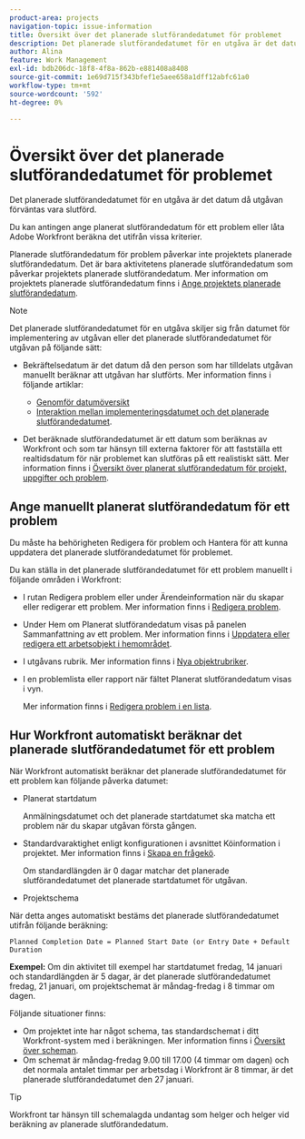 ```yaml
---
product-area: projects
navigation-topic: issue-information
title: Översikt över det planerade slutförandedatumet för problemet
description: Det planerade slutförandedatumet för en utgåva är det datum då utgåvan förväntas vara slutförd.
author: Alina
feature: Work Management
exl-id: bdb206dc-18f8-4f8a-862b-e881408a8408
source-git-commit: 1e69d715f343bfef1e5aee658a1dff12abfc61a0
workflow-type: tm+mt
source-wordcount: '592'
ht-degree: 0%

---
```


# Översikt över det planerade slutförandedatumet för problemet

Det planerade slutförandedatumet för en utgåva är det datum då utgåvan förväntas vara slutförd.

Du kan antingen ange planerat slutförandedatum för ett problem eller låta Adobe Workfront beräkna det utifrån vissa kriterier.

Planerade slutförandedatum för problem påverkar inte projektets planerade slutförandedatum. Det är bara aktivitetens planerade slutförandedatum som påverkar projektets planerade slutförandedatum. Mer information om projektets planerade slutförandedatum finns i [Ange projektets planerade slutförandedatum](../../../manage-work/projects/planning-a-project/project-planned-completion-date.md).

>[!NOTE]
>
>Det planerade slutförandedatumet för en utgåva skiljer sig från datumet för implementering av utgåvan eller det planerade slutförandedatumet för utgåvan på följande sätt:
>
>* Bekräftelsedatum är det datum då den person som har tilldelats utgåvan manuellt beräknar att utgåvan har slutförts. Mer information finns i följande artiklar:
>
>   * [Genomför datumöversikt](../../../manage-work/projects/updating-work-in-a-project/overview-of-commit-dates.md)
>   * [Interaktion mellan implementeringsdatumet och det planerade slutförandedatumet](../../../manage-work/projects/updating-work-in-a-project/interactions-between-commit-and-planned-completion-dates.md).
>
>* Det beräknade slutförandedatumet är ett datum som beräknas av Workfront och som tar hänsyn till externa faktorer för att fastställa ett realtidsdatum för när problemet kan slutföras på ett realistiskt sätt. Mer information finns i [Översikt över planerat slutförandedatum för projekt, uppgifter och problem](../../../manage-work/projects/planning-a-project/project-projected-completion-date.md).
>

## Ange manuellt planerat slutförandedatum för ett problem

Du måste ha behörigheten Redigera för problem och Hantera för att kunna uppdatera det planerade slutförandedatumet för problemet.

Du kan ställa in det planerade slutförandedatumet för ett problem manuellt i följande områden i Workfront:

* I rutan Redigera problem eller under Ärendeinformation när du skapar eller redigerar ett problem. Mer information finns i [Redigera problem](../../../manage-work/issues/manage-issues/edit-issues.md).
* Under Hem om Planerat slutförandedatum visas på panelen Sammanfattning av ett problem. Mer information finns i [Uppdatera eller redigera ett arbetsobjekt i hemområdet](../../../workfront-basics/using-home/using-the-home-area/update-and-edit-work-item-home.md).
* I utgåvans rubrik. Mer information finns i [Nya objektrubriker](../../../workfront-basics/the-new-workfront-experience/new-object-headers.md).
* I en problemlista eller rapport när fältet Planerat slutförandedatum visas i vyn.

  Mer information finns i [Redigera problem i en lista](../../../manage-work/issues/manage-issues/edit-issues-in-a-list.md).

## Hur Workfront automatiskt beräknar det planerade slutförandedatumet för ett problem

När Workfront automatiskt beräknar det planerade slutförandedatumet för ett problem kan följande påverka datumet:

* Planerat startdatum

  Anmälningsdatumet och det planerade startdatumet ska matcha ett problem när du skapar utgåvan första gången.

* Standardvaraktighet enligt konfigurationen i avsnittet Köinformation i projektet. Mer information finns i [Skapa en frågekö](../../../manage-work/requests/create-and-manage-request-queues/create-request-queue.md).

  Om standardlängden är 0 dagar matchar det planerade slutförandedatumet det planerade startdatumet för utgåvan.

* Projektschema

När detta anges automatiskt bestäms det planerade slutförandedatumet utifrån följande beräkning:

```
Planned Completion Date = Planned Start Date (or Entry Date + Default Duration
```

**Exempel:** Om din aktivitet till exempel har startdatumet fredag, 14 januari och standardlängden är 5 dagar, är det planerade slutförandedatumet fredag, 21 januari, om projektschemat är måndag-fredag i 8 timmar om dagen.

Följande situationer finns:

* Om projektet inte har något schema, tas standardschemat i ditt Workfront-system med i beräkningen. Mer information finns i [Översikt över scheman](../../../administration-and-setup/set-up-workfront/configure-timesheets-schedules/schedules-overview.md).
* Om schemat är måndag-fredag 9.00 till 17.00 (4 timmar om dagen) och det normala antalet timmar per arbetsdag i Workfront är 8 timmar, är det planerade slutförandedatumet den 27 januari.

>[!TIP]
>
>Workfront tar hänsyn till schemalagda undantag som helger och helger vid beräkning av planerade slutförandedatum.



